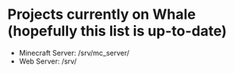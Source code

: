 # Projects currently on Whale (hopefully this list is up-to-date)

 + Minecraft Server: /srv/mc_server/
 + Web Server: /srv/
